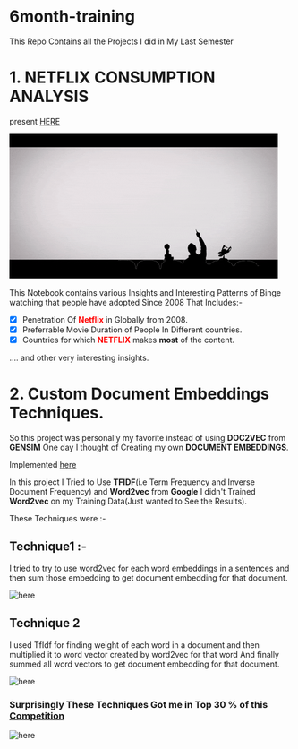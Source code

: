 # 6month-training
This Repo Contains all the Projects I did in My Last Semester

# 1. NETFLIX CONSUMPTION ANALYSIS 
present [HERE](https://www.kaggle.com/sahib12/netflix-analysis)


![here](netflix1.gif)

This Notebook contains various Insights and Interesting Patterns of Binge watching that people have adopted
Since 2008 That Includes:-
- [x] Penetration Of <font color="red">**Netflix**</font> in Globally from 2008.
- [x] Preferrable Movie Duration of People In Different countries.
- [x] Countries for which <font color="red">**NETFLIX**</font> makes **most** of the content.

.... and other very interesting insights.


# 2. Custom Document Embeddings Techniques.

So this project was personally my favorite instead of using **DOC2VEC** from **GENSIM** One day I thought of Creating my own 
**DOCUMENT EMBEDDINGS**.

Implemented [here](https://www.kaggle.com/sahib12/document-embedding-techniques)

In this project I Tried to Use **TFIDF**(i.e Term Frequency and Inverse Document Frequency) and
**Word2vec** from **Google** I didn't Trained **Word2vec** on my Training Data(Just wanted to See the Results).

These Techniques were :-

## Technique1 :-
I tried to try to use word2vec for each word embeddings in a sentences and then sum those embedding to get document embedding for that document.

![here](https://lh3.googleusercontent.com/Zc4lDvcto_IHdNYNOaKA5qCaNvQsd6dxuopNvK05K6T6GkGCOA7ErYaxG3GvxuMDBqR-QcvSiEOii5dx4lPCxTIR58g2sDzarwFQUggA8vOROykJqbN4YMyoZu4ySM_Nch4BRrBjawXKzEG0GWHeZMScAEMPnaWmLFYoSlpRDGN26_gwN4rSOEZaNmMCb4YFfwLYaHdiDWTY0IisqSgE_37DIusi8xxE0hXUAdIYmjaQdVscVIWeJlYQf7iQD9eZHzFOHpfq79cBN8k0g-ZE8CxadEysr_HdV3_q6vyqBmUZ4NYi9QYy60wwN27FlKB3au-j-RNdUW_RxXeABXm0fE88_rxl3Zj4-FdCwRaLuXNbh5hhn85DqndwqSGVt09WMQhpudjw3O2yWWpt5hGYNFHHLvhuXNyML4uDMbqpUXM-gGuQQmtJsN0cAaxHeb5ZC-V1WZNDgIpPrybAHYxNkHRwnp5r0sNwBYpd2G5kxbudbX97rUBdgnKA9bYnHR2ZNtPo0s-2JH_II8XvCvzwWN6KFw1eZogTTVJwGpLd3gwXmQLILH6FBTIoFxfXJUlna2iNJt7pkSbO3YOuf_HBN10zmew8pP8Jc3G4_S7HqoGWbmDa4vLxZpnkwtVB_EHtRBqMqGFKHl5W5jOERTR3dsbuL4RycQrJDF19d5ENZS0-1W4udjlwPpknMA1lEjg=w682-h908-no)

## Technique 2
I used TfIdf for finding weight of each word in a document and then multiplied it to word vector created by word2vec for that word
And finally summed all word vectors to get document embedding for that document.

![here](https://lh3.googleusercontent.com/95qatVb0QyAX1Az379DXBtriuNL1aJI8kOz4WFVjIqK4uSemZ-7gCrQxOBmMT4CKmNKWSnbNx_sFuH4ksq1KG7DCCXwpAQB8XgRmrqjqyffL__7xes1ZnUUXwUPcxzmP5_d9PnLRSu7skqbtX-ic5GWPnxGsFI_fFte5g4C4drXel0821NTMQKnHDnSSlql4JFZwhdv7keB89wKR727-nmxZBCySn0P5PMks0XFB_Lr7m4DqwGz6v1O7Y6ndC5HzJvWJH_-4etQkxm84LP5vQK8M6UEGf49T8DC5-iXZ-XaT9-W5qn0j3AbgXvADBfcSSNplcYILm4j0AsKQVIkkfcYSM11usLMbUhW_2poYgRdHl3NILgNIzAKEzPTzYx2-M_dZPyeQj6XL0BY4JRD_gdMNj5F01kKK67Eumj7HTQ2_GVNudI3z7X-MY28ahfVIJ2Z7MwVphC4aGdkyYzv8D8W90IVLFa2G3MYVpRyRcpcb3eZtVjfcJLLKhwZXzZfryuVq4-eVAb-HpiaQJQ2DdVuTx400WewhMZeiKHrHCld-6fVtgbN8_9xfctTDlfqVgyurDukpNBUdTwsEXT0vEUXSRsP2POrs6l1s1eql8LL8wI1RC5Hz5sD4UoWX2O4JllYTPAfSB9Kok504C_354Ybm1AdtPgZ74QAIuuSfCWXkrVXquip7MYW0UTBWJX8=w682-h908-no)



### Surprisingly These Techniques Got me in Top 30 % of this [Competition](https://www.kaggle.com/c/nlp-getting-started)




![here](https://cdn.memegenerator.es/imagenes/memes/full/3/25/3254012.jpg)
